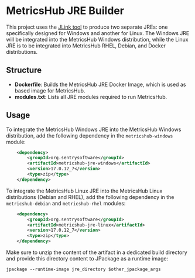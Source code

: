 # MetricsHub JRE Builder

This project uses the [JLink tool](https://docs.oracle.com/en/java/javase/17/docs/specs/man/jlink.html) to produce two separate JREs: one specifically designed for Windows and another for Linux. The Windows JRE will be integrated into the MetricsHub Windows distribution, while the Linux JRE is to be integrated into MetricsHub RHEL, Debian, and Docker  distributions.

## Structure

* **Dockerfile**: Builds the MetricsHub JRE Docker Image, which is used as based image for MetricsHub.
* **modules.txt**: Lists all JRE modules required to run MetricsHub.

## Usage

To integrate the MetricsHub Windows JRE into the MetricsHub Windows distribution, add the following dependency in the `metricshub-windows` module:

```xml
	<dependency>
		<groupId>org.sentrysoftware</groupId>
		<artifactId>metricshub-jre-windows</artifactId>
		<version>17.0.12_7</version>
		<type>zip</type>
	</dependency>
```

To integrate the MetricsHub Linux JRE into the MetricsHub Linux distributions (Debian and RHEL), add the following dependency in the `metricshub-debian` and `metricshub-rhel` modules:

```xml
	<dependency>
		<groupId>org.sentrysoftware</groupId>
		<artifactId>metricshub-jre-linux</artifactId>
		<version>17.0.12_7</version>
		<type>zip</type>
	</dependency>
```

Make sure to unzip the content of the artifact in a dedicated build directory and provide this directory content to JPackage as a runtime image:

```shell
jpackage --runtime-image jre_directory $other_jpackage_args
```
